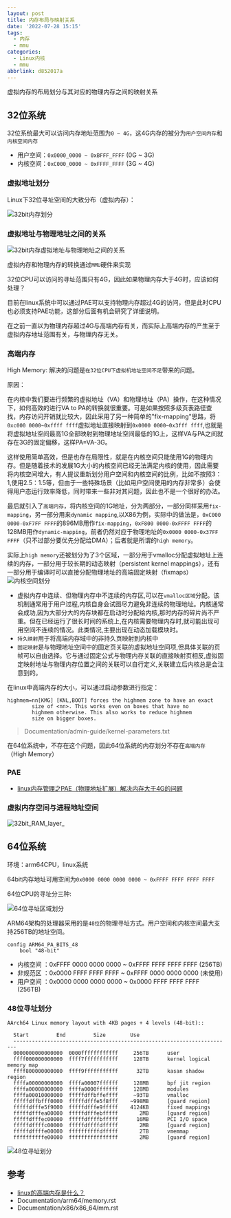 ```yaml
---
layout: post
title: 内存布局与映射关系
date: '2022-07-28 15:15'
tags:
  - 内存
  - mmu
categories:
  - Linux内核
  - mmu
abbrlink: d852017a
---
```


虚拟内存的布局划分与其对应的物理内存之间的映射关系

<!--more-->

## 32位系统

32位系统最大可以访问内存地址范围为`0 ~ 4G`，这4G内存的被分为`用户空间内存`和`内核空间内存`

- 用户空间：`0x0000_0000 ~ 0xBFFF_FFFF` (0G ~ 3G)
- 内核空间：`0xC000_0000 ~ 0xFFFF_FFFF` (3G ~ 4G)

### 虚拟地址划分

Linux下32位寻址空间的大致分布（虚拟内存）：

![32bit内存划分](/images/2022/07/32bit内存划分.png)


### 虚拟地址与物理地址之间的关系

![32bit内存虚拟地址与物理地址之间的关系](/images/2022/07/32bit内存虚拟地址与物理地址之间的关系.png)

虚拟内存和物理内存的转换通过`MMU`硬件来实现

32位CPU可以访问的寻址范围只有4G，因此如果物理内存大于4G时，应该如何处理？

目前在linux系统中可以通过PAE可以支持物理内存超过4G的访问，但是此时CPU也必须支持PAE功能，这部分后面有机会研究了详细说明。

在之前一直以为物理内存超过4G与高端内存有关，而实际上高端内存的产生至于虚拟内存地址范围有关，与物理内存无关。

### 高端内存

High Memory: 解决的问题是`在32位CPU下虚拟机地址空间不足`带来的问题。

原因：

在内核中我们要进行频繁的虚拟地址（VA）和物理地址（PA）操作，在这种情况下，如何高效的进行VA to PA的转换就很重要。可是如果按照多级页表路径查找，内存访问开销就比较大，因此采用了另一种简单的"fix-mapping"思路，将`0xc000 0000~0xffff ffff`虚拟地址直接映射到`0x0000 0000~0x3fff ffff`,也就是将虚拟地址空间最高1G全部映射到物理地址空间最低的1G上，这样VA与PA之间就存在3G的固定偏移，这样PA=VA-3G。

这样使用简单高效，但是也存在局限性，就是在内核空间只能使用1G的物理内存。但是随着技术的发展1G大小的内核空间已经无法满足内核的使用，因此需要将内核空间增大，有人提议重新划分用户空间和内核空间的比例，比如不按照3：1,使用2.5：1.5等，但由于一些特殊场景（比如用户空间使用的内存非常多）会使得用户态运行效率降低，同时带来一些非对其问题，因此也不是一个很好的办法。

最后就引入了`高端内存`，将内核空间的1G地址，分为两部分，一部分同样采用`fix-mapping`，另一部分用来`dynamic mapping`,以X86为例，实际中的做法是，`0xC000 0000-0xF7FF FFFF`的896MB用作`fix-mapping`，`0xF800 0000-0xFFFF FFFF`的128MB用作`dynamic-mapping`，前者仍然对应于物理地址的`0x0000 0000-0x37FF FFFF`（只不过部分要优先分配给DMA）；后者就是所谓的`high memory`。

实际上`high memory`还被划分为了3个区域，一部分用于vmalloc分配虚拟地址上连续的内存，一部分用于较长期的动态映射（persistent kernel mappings），还有一部分用于编译时可以直接分配物理地址的高端固定映射（fixmaps）
![内核空间划分](/images/2022/07/内核空间划分.png)

- 虚拟内存中连续、但物理内存中不连续的内存区,可以在`vmalloc区域`分配。该机制通常用于用户过程,内核自身会试图尽力避免非连续的物理地址。内核通常会成功,因为大部分大的内存块都在启动时分配给内核,那时内存的碎片尚不严重。但在已经运行了很长时间的系统上,在内核需要物理内存时,就可能出现可用空间不连续的情况。此类情况,主要出现在动态加载模块时。
- `持久映射`用于将高端内存域中的非持久页映射到内核中
- `固定映射`是与物理地址空间中的固定页关联的虚拟地址空间项,但具体关联的页帧可以自由选择。它与通过固定公式与物理内存关联的直接映射页相反,虚拟固定映射地址与物理内存位置之间的关联可以自行定义,关联建立后内核总是会注意到的。


在linux中高端内存的大小，可以通过启动参数进行指定：

```
highmem=nn[KMG] [KNL,BOOT] forces the highmem zone to have an exact
        size of <nn>. This works even on boxes that have no
        highmem otherwise. This also works to reduce highmem
        size on bigger boxes.
```
> Documentation/admin-guide/kernel-parameters.txt


在64位系统中，不存在这个问题，因此64位系统的内存划分不存在`高端内存`（High Memory）

### PAE

- [linux内存管理之PAE（物理地址扩展）解决内存大于4G的问题](https://blog.csdn.net/jinking01/article/details/105834801)


### 虚拟内存空间与进程地址空间

![32bit_RAM_layer_](/images/2022/07/32bit_ram_layer.png)


## 64位系统

环境：arm64CPU，linux系统

64bit内存地址可用空间为`0x0000 0000 0000 0000 ~ 0xFFFF FFFF FFFF FFFF`

64位CPU的寻址分三种:

![64位寻址区域划分](/images/2022/07/64位寻址区域划分.png)

ARM64架构的处理器采用的是`48位`的物理寻址方式。用户空间和内核空间最大支持256TB的地址空间。
```
config ARM64_PA_BITS_48
    bool "48-bit"
```
- 内核空间 ：0xFFFF 0000 0000 0000 ~ 0xFFFF FFFF FFFF FFFF (256TB)
- 非规范区 ：0x0000 FFFF FFFF FFFF ~ 0xFFFF 0000 0000 0000 (未使用）
- 用户空间 ：0x0000 0000 0000 0000 ~ 0x0000 FFFF FFFF FFFF (256TB)


### 48位寻址划分

```
AArch64 Linux memory layout with 4KB pages + 4 levels (48-bit)::

  Start         End         Size        Use
  -----------------------------------------------------------------------
  0000000000000000  0000ffffffffffff     256TB      user
  ffff000000000000  ffff7fffffffffff     128TB      kernel logical memory map
  ffff800000000000  ffff9fffffffffff      32TB      kasan shadow region
  ffffa00000000000  ffffa00007ffffff     128MB      bpf jit region
  ffffa00008000000  ffffa0000fffffff     128MB      modules
  ffffa00010000000  fffffdffbffeffff     ~93TB      vmalloc
  fffffdffbfff0000  fffffdfffe5f8fff    ~998MB      [guard region]
  fffffdfffe5f9000  fffffdfffe9fffff    4124KB      fixed mappings
  fffffdfffea00000  fffffdfffebfffff       2MB      [guard region]
  fffffdfffec00000  fffffdffffbfffff      16MB      PCI I/O space
  fffffdffffc00000  fffffdffffdfffff       2MB      [guard region]
  fffffdffffe00000  ffffffffffdfffff       2TB      vmemmap
  ffffffffffe00000  ffffffffffffffff       2MB      [guard region]
```

![48位寻址划分](/images/2022/07/48位寻址划分.png)



## 参考

- [linux的高端内存是什么？](https://www.zhihu.com/question/280526042)
- Documentation/arm64/memory.rst
- Documentation/x86/x86_64/mm.rst
